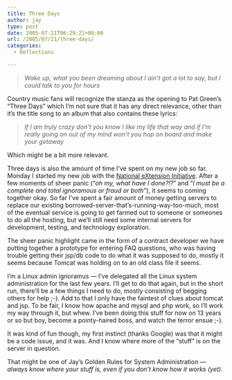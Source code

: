 ```yaml
---
title: Three Days
author: jay
type: post
date: 2005-07-21T06:29:21+00:00
url: /2005/07/21/three-days/
categories:
  - Reflections

---
```

> _Wake up, what you been dreaming about I ain’t got a lot to say, but I could talk to you for hours_

Country music fans will recognize the stanza as the opening to Pat Green’s “Three Days” which I’m not sure that it has any direct relevance, other than it’s the title song to an album that also contains these lyrics:

> _If I am truly crazy don’t you know I like my life that way and if I’m really going on out of my mind won’t you hop on board and make your getaway_

Which might be a bit more relevant.

Three days is also the amount of time I’ve spent on my new job so far. Monday I started my new job with the [National eXtension Initiative][1]. After a few moments of sheer panic (“_oh my, what have I done?!?_” and “_I must be a complete and total ignoramous or fraud or both_”), it seems to coming together okay. So far I’ve spent a fair amount of money getting servers to replace our existing borrowed-server-that’s-running-way-too-much, most of the eventual service is going to get farmed out to someone or someones to do all the hosting, but we’ll still need some internal servers for development, testing, and technology exploration.

The sheer panic highlight came in the form of a contract developer we have putting together a prototype for entering FAQ questions, who was having trouble getting their jsp/db code to do what it was supposed to do, mostly it seems because Tomcat was holding on to an old class file it seems.

I’m a Linux admin ignoramus — I’ve delegated all the Linux system administration for the last few years. I’ll get to do that again, but in the short run, there’ll be a few things I need to do, mostly consisting of begging others for help ;-). Add to that I only have the faintest of clues about tomcat and jsp. To be fair, I know how apache and mysql and php work, so I’ll work my way through it, but whew. I’ve been doing this stuff for now on 13 years or so but boy, become a pointy-haired boss, and watch the terror ensue ;-).

It was kind of fun though, my first instinct (thanks Google) was that it might be a code issue, and it was. And I know where more of the “stuff” is on the server in question.

That might be one of Jay’s Golden Rules for System Administration — _always know where your stuff is, even if you don’t know how it works (yet)_.

 [1]: http://intranet.extension.org